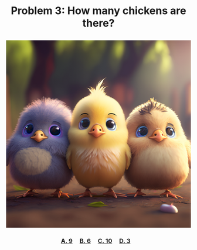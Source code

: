 <h1 align="center">
Problem 3: How many chickens are there?
</h1>
<h2 align="center">

</h2>
<p align="center">
<img src="chickens.png" height="512"/>
</p>
<h3 align="center"><span><a href="https://raw.githubusercontent.com/rain1024/math/main/assets/lose0.png">A. 9</a></span>&nbsp;&nbsp;&nbsp;&nbsp;
<span><a href="https://raw.githubusercontent.com/rain1024/math/main/assets/lose0.png">B. 6</a></span>&nbsp;&nbsp;&nbsp;&nbsp;
<span><a href="https://raw.githubusercontent.com/rain1024/math/main/assets/lose0.png">C. 10</a></span>&nbsp;&nbsp;&nbsp;&nbsp;
<span><a href="https://raw.githubusercontent.com/rain1024/math/main/assets/win0.png">D. 3</a></span>&nbsp;&nbsp;&nbsp;&nbsp;
</h3>